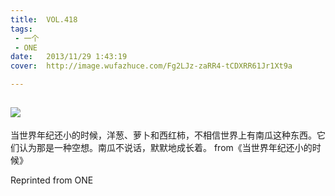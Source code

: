 ```yaml
---
title:	VOL.418
tags:
 - 一个
 - ONE
date:	2013/11/29 1:43:19
cover:	http://image.wufazhuce.com/Fg2LJz-zaRR4-tCDXRR61Jr1Xt9a

---
```

![](http://image.wufazhuce.com/Fg2LJz-zaRR4-tCDXRR61Jr1Xt9a)
---

当世界年纪还小的时候，洋葱、萝卜和西红柿，不相信世界上有南瓜这种东西。它们认为那是一种空想。南瓜不说话，默默地成长着。 from《当世界年纪还小的时候》
 
Reprinted from ONE
